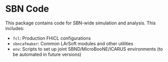 SBN Code
========
This package contains code for SBN-wide simulation and analysis. This includes:

* `fcl`: Production FHiCL configurations
* `sbncafmaker`: Common LArSoft modules and other utilities
* `env`: Scripts to set up joint SBND/MicroBooNE/ICARUS environments (to be
  automated in future versions)
